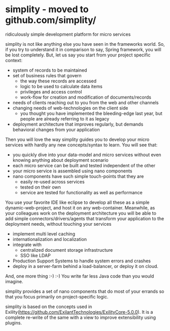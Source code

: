 # simplity - moved to github.com/simplity/
ridiculously simple development platform for micro services 

simplity is not like anything else you have seen in the frameworks world. So, if you try to understand it in comparison to say, Spring framework, you will be lost completely. But, let us say you start from your project specific context:
- system of records to be maintained
- set of business rules that govern
     - the way these records are accessed
     - logic to be used to calculate data items 
     - privileges and access control
     - work-flow for creation and modification of documents/records
- needs of clients reaching out to you from the web and other channels
- changing needs of web-technologies on the client side
     - you thought you have implemented the bleeding-edge last year, but people are already referring to it as legacy
- deployment architecture that improves regularly, but demands behavioral changes from your application

Then you will love the way simplity guides you to develop your micro services with hardly any new concepts/syntax to learn. 
You will see that:
 - you quickly dive into your data-model and micro services without even knowing anything about deployment scenario
 - each micro service can be built and tested independent of the other
 - your micro service is assembled using nano components
 - nano components have such simple touch-points that they are
     - easily re-used across services
     - tested on their own
     - service are tested for functionality as well as performance

You use your favorite IDE like eclipse to develop all these as a simple dynamic-web-project, and host it on any web-container.
Meanwhile, as your colleagues work on the deployment architecture you will be able to add simple connectors/drivers/agents that transform your application to the deployment needs,  without touching your services
- implement multi level caching
- internationalization and localization
- integrate with 
     - centralized document storage infrastructure
     - SSO like LDAP
- Production Support Systems to handle system errors and crashes
- deploy in a server-farm behind a load-balancer, or deploy it on cloud.

And, one more thing  :-) :-)
You write far less Java code than you would imagine.


simplity provides a set of nano components that do most of your errands so that you focus primarily on project-specific logic.


simplity is based on the concepts used in Exility(https://github.com/ExilantTechnologies/ExilityCore-5.0.0).
It is a complete re-write of the same with a view to improve extensibility using plugins.
